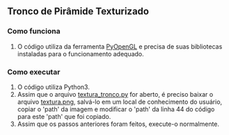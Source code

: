 ## Tronco de Pirâmide Texturizado

### Como funciona

1. O código utiliza da ferramenta [PyOpenGL](https://pypi.org/project/PyOpenGL/) e precisa de suas bibliotecas instaladas para o funcionamento adequado.

### Como executar

1. O código utiliza Python3.
2. Assim que o arquivo [textura_tronco.py](textura_tronco.py) for aberto, é preciso baixar o arquivo [textura.png](textura.png), salvá-lo em um local de conhecimento do usuário, copiar o 'path' da imagem e modificar o 'path' da linha 44 do código para este 'path' que foi copiado.
3. Assim que os passos anteriores foram feitos, execute-o normalmente.
